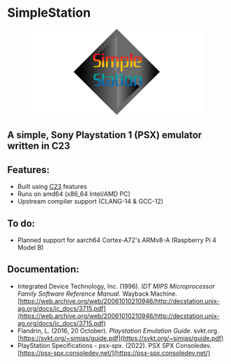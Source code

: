 # SimpleStation
<p align="center">
  <img src="resources/banner.png" width="400" height="200"/>
</p>

## A simple, Sony Playstation 1 (PSX) emulator written in C23


## Features:
* Built using [C23](https://en.cppreference.com/w/c/23) features
* Runs on amd64 (x86_64 Intel/AMD PC)
* Upstream compiler support (CLANG-14 & GCC-12)

## To do:
* Planned support for aarch64 Cortex-A72's ARMv8-A (Raspberry Pi 4 Model B)

## Documentation:
* Integrated Device Technology, Inc. (1996). _IDT MIPS Microprocessor Family Software Reference Manual_. Wayback Machine. [https://web.archive.org/web/20061010210946/http://decstation.unix-ag.org/docs/ic_docs/3715.pdf](https://web.archive.org/web/20061010210946/http://decstation.unix-ag.org/docs/ic_docs/3715.pdf)
* Flandrin, L. (2016, 20 October). _Playstation Emulation Guide_. svkt.org. [https://svkt.org/~simias/guide.pdf](https://svkt.org/~simias/guide.pdf)
* PlayStation Specifications - psx-spx. (2022). PSX SPX Consoledev. [https://psx-spx.consoledev.net/](https://psx-spx.consoledev.net/)
